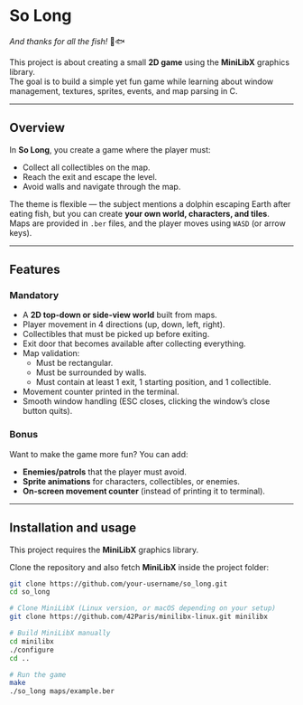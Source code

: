 # So Long

_And thanks for all the fish!_ 🐬🐟

This project is about creating a small **2D game** using the **MiniLibX** graphics library.  
The goal is to build a simple yet fun game while learning about window management, textures, sprites, events, and map parsing in C.

---

## Overview

In **So Long**, you create a game where the player must:
- Collect all collectibles on the map.
- Reach the exit and escape the level.
- Avoid walls and navigate through the map.

The theme is flexible — the subject mentions a dolphin escaping Earth after eating fish, but you can create **your own world, characters, and tiles**.  
Maps are provided in `.ber` files, and the player moves using `WASD` (or arrow keys).

---

## Features

### Mandatory
- A **2D top-down or side-view world** built from maps.
- Player movement in 4 directions (up, down, left, right).
- Collectibles that must be picked up before exiting.
- Exit door that becomes available after collecting everything.
- Map validation:
  - Must be rectangular.
  - Must be surrounded by walls.
  - Must contain at least 1 exit, 1 starting position, and 1 collectible.
- Movement counter printed in the terminal.
- Smooth window handling (ESC closes, clicking the window’s close button quits).

### Bonus
Want to make the game more fun? You can add:
- **Enemies/patrols** that the player must avoid.
- **Sprite animations** for characters, collectibles, or enemies.
- **On-screen movement counter** (instead of printing it to terminal).

---

## Installation and usage

This project requires the **MiniLibX** graphics library.

Clone the repository and also fetch **MiniLibX** inside the project folder:

```bash
git clone https://github.com/your-username/so_long.git
cd so_long

# Clone MiniLibX (Linux version, or macOS depending on your setup)
git clone https://github.com/42Paris/minilibx-linux.git minilibx

# Build MiniLibX manually
cd minilibx
./configure
cd ..

# Run the game
make
./so_long maps/example.ber
